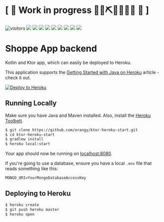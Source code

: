 # \[ 🚧 Work in progress 👷‍♀️⛏👷🔧️👷🔧 🚧 \]

![visitors](https://visitor-badge.laobi.icu/badge?page_id=shoppe)
![](https://img.shields.io/github/stars/shoppe/pexwallpapers)
![](https://img.shields.io/github/forks/shoppe/pexwallpapers)
![](https://img.shields.io/github/watchers/shoppe/pexwallpapers)
![](https://img.shields.io/github/commit-activity/m/shoppe/pexwallpapers)
![](https://img.shields.io/github/last-commit/shoppe/pexwallpapers)
![](https://img.shields.io/github/repo-size/shoppe/pexwallpapers)
![](https://img.shields.io/tokei/lines/github/shoppe/pexwallpapers)
![](https://img.shields.io/github/languages/count/shoppe/pexwallpapers)
![](https://img.shields.io/github/languages/top/shoppe/pexwallpapers)

# Shoppe App backend

Kotlin and Ktor app, which can easily be deployed to Heroku.

This application supports the [Getting Started with Java on Heroku](https://devcenter.heroku.com/articles/getting-started-with-java) article - check it out.

[![Deploy to Heroku](https://www.herokucdn.com/deploy/button.png)](https://heroku.com/deploy)

## Running Locally

Make sure you have Java and Maven installed.  Also, install the [Heroku Toolbelt](https://toolbelt.heroku.com/).

```sh
$ git clone https://github.com/orangy/ktor-heroku-start.git
$ cd ktor-heroku-start
$ gradlew install
$ heroku local:start
```

Your app should now be running on [localhost:8080](http://localhost:8080/).

If you're going to use a database, ensure you have a local `.env` file that reads something like this:

```
MONGO_URI=YourMongoDatabaseAccessKey
```

## Deploying to Heroku

```sh
$ heroku create
$ git push heroku master
$ heroku open
```
